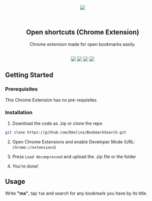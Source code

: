 <p align="center">
<img src="https://freeiconshop.com/wp-content/uploads/edd/search-var-flat.png" />
</p>
<br/>
<p align="center">

  <h2 align="center">Open shortcuts (Chrome Extension)</h2>

  <p align="center">
    Chrome extension made for open bookmarks easily.
    <br/>
    <br/>
  </p>
  

<p align=center>
  <img src="https://img.shields.io/github/downloads/Dmolina23//total" />
  <img src="https://img.shields.io/github/contributors/Dmolina23/BookmarkSearch?color=dark-green" />
  <img src="https://img.shields.io/github/issues/Dmolina23/BookmarkSearch" />
  <img src="https://img.shields.io/github/license/Dmolina23/BookmarkSearch" />
</p>

## Getting Started


### Prerequisites

This Chrome Extension has no pre-requisites

### Installation

1. Download the code as .zip or clone the repo

```sh
git clone https://github.com/Dmolina/BookmarkSearch.git
```

2. Open Chrome Extensions and enable Developer Mode (URL: `chrome://extensions`)

3. Press `Load decompressed` and upload the .zip file or the folder

4. You're done!

## Usage

Write <b>"ma"</b>, tap `Tab` and search for any bookmark you have by its title.
